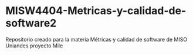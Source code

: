 # MISW4404-Metricas-y-calidad-de-software2
Repositorio creado para la materia Métricas y calidad de software de MISO Uniandes proyecto Mile
